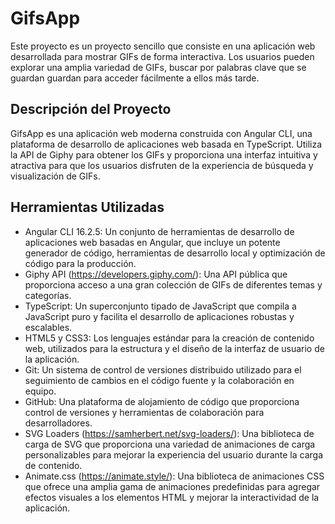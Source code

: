 # GifsApp

Este proyecto es un proyecto sencillo que consiste en una aplicación web desarrollada para mostrar GIFs de forma interactiva. Los usuarios pueden explorar una amplia variedad de GIFs, buscar por palabras clave que se guardan guardan para acceder fácilmente a ellos más tarde.

## Descripción del Proyecto

GifsApp es una aplicación web moderna construida con Angular CLI, una plataforma de desarrollo de aplicaciones web basada en TypeScript. Utiliza la API de Giphy para obtener los GIFs y proporciona una interfaz intuitiva y atractiva para que los usuarios disfruten de la experiencia de búsqueda y visualización de GIFs.

## Herramientas Utilizadas

- Angular CLI 16.2.5: Un conjunto de herramientas de desarrollo de aplicaciones web basadas en Angular, que incluye un potente generador de código, herramientas de desarrollo local y optimización de código para la producción.
- Giphy API (https://developers.giphy.com/): Una API pública que proporciona acceso a una gran colección de GIFs de diferentes temas y categorías.
- TypeScript: Un superconjunto tipado de JavaScript que compila a JavaScript puro y facilita el desarrollo de aplicaciones robustas y escalables.
- HTML5 y CSS3: Los lenguajes estándar para la creación de contenido web, utilizados para la estructura y el diseño de la interfaz de usuario de la aplicación.
- Git: Un sistema de control de versiones distribuido utilizado para el seguimiento de cambios en el código fuente y la colaboración en equipo.
- GitHub: Una plataforma de alojamiento de código que proporciona control de versiones y herramientas de colaboración para desarrolladores.
- SVG Loaders (https://samherbert.net/svg-loaders/): Una biblioteca de carga de SVG que proporciona una variedad de animaciones de carga personalizables para mejorar la experiencia del usuario durante la carga de contenido.
- Animate.css (https://animate.style/): Una biblioteca de animaciones CSS que ofrece una amplia gama de animaciones predefinidas para agregar efectos visuales a los elementos HTML y mejorar la interactividad de la aplicación.


